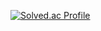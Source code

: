 [![Solved.ac Profile](http://mazassumnida.wtf/api/v2/generate_badge?boj=송석현)](https://solved.ac/송석현/)
